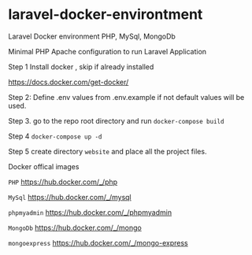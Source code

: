 # laravel-docker-environtment
Laravel Docker environment PHP, MySql, MongoDb

Minimal PHP Apache configuration to run Laravel Application

Step 1
Install docker , skip if already installed 

https://docs.docker.com/get-docker/

Step 2:
Define .env values from .env.example 
if not default values will be used.

Step 3.
go to the repo root directory and run 
`docker-compose build`

Step 4 
`docker-compose up -d`


Step 5
create directory `website` and place all the project files.


Docker offical images
 
`PHP`
https://hub.docker.com/_/php

`MySql`
https://hub.docker.com/_/mysql

`phpmyadmin`
https://hub.docker.com/_/phpmyadmin

`MongoDb`
https://hub.docker.com/_/mongo

`mongoexpress`
https://hub.docker.com/_/mongo-express



